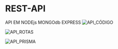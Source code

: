 # REST-API
API EM NODEjs MONGOdb EXPRESS 
![API_CÓDIGO](https://github.com/user-attachments/assets/a8735611-ca9f-4584-90a0-1860947df672)

![API_ROTAS](https://github.com/user-attachments/assets/f2dc6072-09f2-44d4-af91-f007ed8cb7fb)

![API_PRISMA](https://github.com/user-attachments/assets/bb897893-f972-4113-8745-06935bbd37c6)

